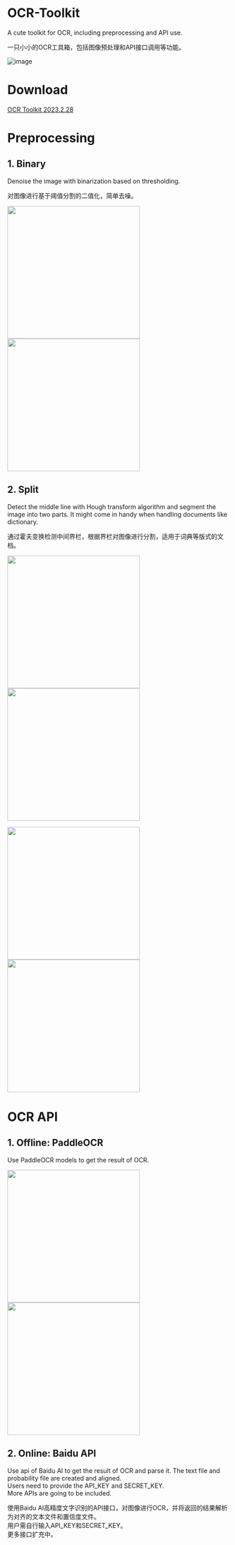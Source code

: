 # OCR-Toolkit
A cute toolkit for OCR, including preprocessing and API use.  

一只小小的OCR工具箱，包括图像预处理和API接口调用等功能。

![image](https://github.com/yukiyuqichen/OCR-Toolkit/blob/main/elephant.ico)

# Download
[OCR Toolkit 2023.2.28](https://github.com/yukiyuqichen/OCR-Toolkit/releases)

# Preprocessing
## 1. Binary  
Denoise the image with binarization based on thresholding.  

对图像进行基于阈值分割的二值化，简单去噪。

<p float="left">
  <img src="https://github.com/yukiyuqichen/OCR-Toolkit/blob/main/examples/binary_before.png" width="300" />
  <img src="https://github.com/yukiyuqichen/OCR-Toolkit/blob/main/examples/binary_after.png" width="300" />
</p>

## 2. Split
Detect the middle line with Hough transform algorithm and segment the image into two parts. It might come in handy when handling documents like dictionary.  

通过霍夫变换检测中间界栏，根据界栏对图像进行分割，适用于词典等版式的文档。

<p float="left">
  <img src="https://github.com/yukiyuqichen/OCR-Toolkit/blob/main/examples/split.png" width="300" />
  <img src="https://github.com/yukiyuqichen/OCR-Toolkit/blob/main/examples/split_line.png" width="300" />
</p>
<p float="left">
  <img src="https://github.com/yukiyuqichen/OCR-Toolkit/blob/main/examples/split_left.png" width="300" /> 
  <img src="https://github.com/yukiyuqichen/OCR-Toolkit/blob/main/examples/split_right.png" width="300" />
</p>

# OCR API  

## 1. Offline: PaddleOCR
Use PaddleOCR models to get the result of OCR.

<p float="left">
  <img src="https://github.com/yukiyuqichen/OCR-Toolkit/blob/main/examples/ocr_paddle_before.png" width="300" /> 
  <img src="https://github.com/yukiyuqichen/OCR-Toolkit/blob/main/examples/ocr_paddle_after.png" width="300" />
</p>


## 2. Online: Baidu API
Use api of Baidu AI to get the result of OCR and parse it. The text file and probability file are created and aligned.  
Users need to provide the API_KEY and SECRET_KEY.  
More APIs are going to be included.  

使用Baidu AI高精度文字识别的API接口，对图像进行OCR，并将返回的结果解析为对齐的文本文件和置信度文件。  
用户需自行输入API_KEY和SECRET_KEY。  
更多接口扩充中。
